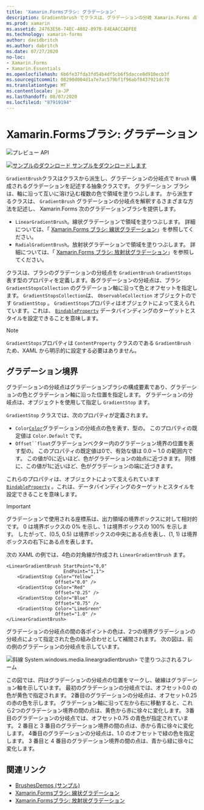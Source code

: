 ```yaml
---
title: 'Xamarin.Formsブラシ: グラデーション'
description: Gradientbrush でクラスは、グラデーションの分岐 Xamarin.Forms 点で構成されるグラデーションを記述する抽象クラスです。
ms.prod: xamarin
ms.assetid: 24763E56-74EC-4082-897B-E4EAACCADFEE
ms.technology: xamarin-forms
author: davidbritch
ms.author: dabritch
ms.date: 07/27/2020
no-loc:
- Xamarin.Forms
- Xamarin.Essentials
ms.openlocfilehash: 6b6fe37fda3fd54b4df5cb6f5dacce0d910ecb3f
ms.sourcegitcommit: 08290d004d1a7e7ac579bf1f96abf8437921dc70
ms.translationtype: MT
ms.contentlocale: ja-JP
ms.lasthandoff: 08/07/2020
ms.locfileid: "87919194"
---
```

# <a name="no-locxamarinforms-brushes-gradients"></a>Xamarin.Formsブラシ: グラデーション

![プレビュー API](~/media/shared/preview.png "この API は現在プレリリースです")

[![サンプルのダウンロード](~/media/shared/download.png) サンプルをダウンロードします](https://docs.microsoft.com/samples/xamarin/xamarin-forms-samples/userinterface-brushdemos/)

`GradientBrush`クラスはクラスから派生し、グラデーションの分岐点で `Brush` 構成されるグラデーションを記述する抽象クラスです。 グラデーション ブラシは、軸に沿って互いに溶け込む複数の色で領域を塗りつぶします。 から派生するクラスは、 `GradientBrush` グラデーションの分岐点を解釈するさまざまな方法を記述し、 Xamarin.Forms 次のグラデーションブラシを提供します。

- `LinearGradientBrush`。線状グラデーションで領域を塗りつぶします。 詳細については、「 [ Xamarin.Forms ブラシ: 線状グラデーション](lineargradient.md)」を参照してください。
- `RadialGradientBrush`。放射状グラデーションで領域を塗りつぶします。 詳細については、「 [ Xamarin.Forms ブラシ: 放射状グラデーション](radialgradient.md)」を参照してください。

クラスは、ブラシのグラデーションの分岐点を `GradientBrush` `GradientStops` 表す型のプロパティを定義します。各グラデーションの分岐点は、ブラシ `GradientStopsCollection` のグラデーション軸に沿って色とオフセットを指定します。 `GradientStopsCollection`は、 `ObservableCollection` オブジェクトのです `GradientStop` 。 `GradientStops`プロパティはオブジェクトによって支えられています。これは、 [`BindableProperty`](xref:Xamarin.Forms.BindableProperty) データバインディングのターゲットとスタイルを設定できることを意味します。

> [!NOTE]
> `GradientStops`プロパティは `ContentProperty` クラスのである `GradientBrush` ため、XAML から明示的に設定する必要はありません。

## <a name="gradient-stops"></a>グラデーション境界

グラデーションの分岐点はグラデーションブラシの構成要素であり、グラデーションの色とグラデーション軸に沿った位置を指定します。 グラデーションの分岐点は、オブジェクトを使用して指定し `GradientStop` ます。

`GradientStop` クラスでは、次のプロパティが定義されます。

- `Color`[`Color`](xref:Xamarin.Forms.Color)グラデーションの分岐点の色を表す、型の。 このプロパティの既定値は `Color.Default` です。
- `Offset``float`グラデーションベクター内のグラデーション境界の位置を表す型の。 このプロパティの既定値は0で、有効な値は 0.0 ~ 1.0 の範囲内です。 この値が0に近いほど、色がグラデーションの始点に近づきます。 同様に、この値が1に近いほど、色がグラデーションの端に近づきます。

これらのプロパティは、オブジェクトによって支えられています [`BindableProperty`](xref:Xamarin.Forms.BindableProperty) 。これは、データバインディングのターゲットとスタイルを設定できることを意味します。

> [!IMPORTANT]
> グラデーションで使用される座標系は、出力領域の境界ボックスに対して相対的です。 0 は境界ボックスの 0% を示し、1 は境界ボックスの 100% を示します。 したがって、(0.5, 0.5) は境界ボックスの中央にある点を表し、(1, 1) は境界ボックスの右下にある点を表します。

次の XAML の例では、4色の対角線が作成され `LinearGradientBrush` ます。

```xaml
<LinearGradientBrush StartPoint="0,0"
                     EndPoint="1,1">
    <GradientStop Color="Yellow"
                  Offset="0.0" />
    <GradientStop Color="Red"
                  Offset="0.25" />
    <GradientStop Color="Blue"
                  Offset="0.75" />             
    <GradientStop Color="LimeGreen"
                  Offset="1.0" />
</LinearGradientBrush>                                                       
```

グラデーションの分岐点の間の各ポイントの色は、2つの境界グラデーションの分岐点によって指定された色の組み合わせとして補間されます。 次の図は、前の例のグラデーションの分岐点を示しています。

![斜線 System.windows.media.lineargradientbrush> で塗りつぶされるフレーム](gradient-images/gradient-stops.png)

この図では、円はグラデーションの分岐点の位置をマークし、破線はグラデーション軸を示しています。 最初のグラデーションの分岐点では、オフセット0.0 の色が黄色で指定されます。 2番目のグラデーションの分岐点は、オフセット0.25 の赤の色を示します。 グラデーション軸に沿って左から右に移動すると、これら2つのグラデーション境界の間の点は、黄色から赤に徐々に変化します。 3番目のグラデーションの分岐点では、オフセット0.75 の青色が指定されています。 2 番目と 3 番目のグラデーション境界の間の点は、赤から青に徐々に変化します。 4番目のグラデーションの分岐点は、1.0 のオフセットで緑の色を指定します。 3 番目と 4 番目のグラデーション境界の間の点は、青から緑に徐々に変化します。

## <a name="related-links"></a>関連リンク

- [BrushesDemos (サンプル)](https://docs.microsoft.com/samples/xamarin/xamarin-forms-samples/userinterface-brushdemos/)
- [Xamarin.Formsブラシ: 線状グラデーション](lineargradient.md)
- [Xamarin.Formsブラシ: 放射状グラデーション](radialgradient.md)
